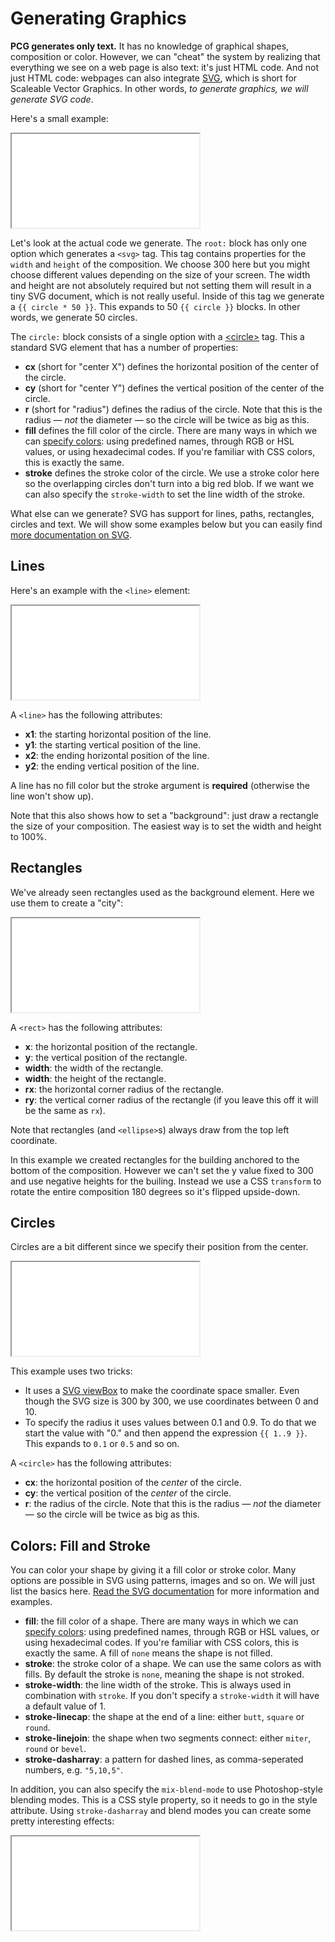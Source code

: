 # Generating Graphics

**PCG generates only text.** It has no knowledge of graphical shapes, composition or color. However, we can "cheat" the system by realizing that everything we see on a web page is also text: it's just HTML code. And not just HTML code: webpages can also integrate [SVG](https://en.wikipedia.org/wiki/Scalable_Vector_Graphics), which is short for Scaleable Vector Graphics. In other words, *to generate graphics, we will generate SVG code*.

Here's a small example:

<iframe src="/embed/-L0tY6Jn8y3IN3nq3onZ"></iframe>

Let's look at the actual code we generate. The `root:` block has only one option which generates a `<svg>` tag. This tag contains properties for the `width` and `height` of the composition. We choose 300 here but you might choose different values depending on the size of your screen. The width and height are not absolutely required but not setting them will result in a tiny SVG document, which is not really useful. Inside of this tag we generate a `{{ circle * 50 }}`. This expands to 50 `{{ circle }}` blocks. In other words, we generate 50 circles.

The `circle:` block consists of a single option with a [&lt;circle&gt;](https://developer.mozilla.org/en-US/docs/Web/SVG/Element/circle) tag. This a standard SVG element that has a number of properties:

- **cx** (short for "center X") defines the horizontal position of the center of the circle.
- **cy** (short for "center Y") defines the vertical position of the center of the circle.
- **r** (short for "radius") defines the radius of the circle. Note that this is the radius — *not* the diameter — so the circle will be twice as big as this.
- **fill** defines the fill color of the circle. There are many ways in which we can [specify colors](https://developer.mozilla.org/en-US/docs/Web/SVG/Tutorial/Fills_and_Strokes): using predefined names, through RGB or HSL values, or using hexadecimal codes. If you're familiar with CSS colors, this is exactly the same.
- **stroke** defines the stroke color of the circle. We use a stroke color here so the overlapping circles don't turn into a big red blob. If we want we can also specify the `stroke-width` to set the line width of the stroke.

What else can we generate? SVG has support for lines, paths, rectangles, circles and text. We will show some examples below but you can easily find [more documentation on SVG](https://developer.mozilla.org/en-US/docs/Web/SVG/Tutorial/Basic_Shapes).

## Lines

Here's an example with the `<line>` element:

<iframe src="/embed/-L0tYx0M59tsxmPkFBhs"></iframe>

A `<line>` has the following attributes:

- **x1**: the starting horizontal position of the line.
- **y1**: the starting vertical position of the line.
- **x2**: the ending horizontal position of the line.
- **y2**: the ending vertical position of the line.

A line has no fill color but the stroke argument is **required** (otherwise the line won't show up).

Note that this also shows how to set a "background": just draw a rectangle the size of your composition. The easiest way is to set the width and height to 100%.

## Rectangles

We've already seen rectangles used as the background element. Here we use them to create a "city":

<iframe src="/embed/-L0tc3J7ipeCyDsc1JTa"></iframe>

A `<rect>` has the following attributes:

- **x**: the horizontal position of the rectangle.
- **y**: the vertical position of the rectangle.
- **width**: the width of the rectangle.
- **width**: the height of the rectangle.
- **rx**: the horizontal corner radius of the rectangle.
- **ry**: the vertical corner radius of the rectangle (if you leave this off it will be the same as `rx`).

Note that rectangles (and `<ellipse>`s) always draw from the top left coordinate.

In this example we created rectangles for the building anchored to the bottom of the composition. However we can't set the y value fixed to 300 and use negative heights for the builing. Instead we use a CSS `transform` to rotate the entire composition 180 degrees so it's flipped upside-down.

## Circles

Circles are a bit different since we specify their position from the center.

<iframe src="/embed/-L0tlxjGBhmKHk6pTYRC"></iframe>

This example uses two tricks:

- It uses a [SVG viewBox](https://www.sarasoueidan.com/blog/svg-coordinate-systems/#viewbox-syntax) to make the coordinate space smaller. Even though the SVG size is 300 by 300, we use coordinates between 0 and 10.
- To specify the radius it uses values between 0.1 and 0.9. To do that we start the value with "0." and then append the expression `{{ 1..9 }}`. This expands to `0.1` or `0.5` and so on.

A `<circle>` has the following attributes:

- **cx**: the horizontal position of the *center* of the circle.
- **cy**: the vertical position of the *center* of the circle.
- **r**: the radius of the circle. Note that this is the radius — *not* the diameter — so the circle will be twice as big as this.


## Colors: Fill and Stroke

You can color your shape by giving it a fill color or stroke color. Many options are possible in SVG using patterns, images and so on. We will just list the basics here. [Read the SVG documentation](https://developer.mozilla.org/en-US/docs/Web/SVG/Tutorial/Fills_and_Strokes) for more information and examples.

- **fill**: the fill color of a shape. There are many ways in which we can [specify colors](https://developer.mozilla.org/en-US/docs/Web/SVG/Tutorial/Fills_and_Strokes): using predefined names, through RGB or HSL values, or using hexadecimal codes. If you're familiar with CSS colors, this is exactly the same. A fill of `none` means the shape is not filled.
- **stroke**: the stroke color of a shape. We can use the same colors as with fills. By default the stroke is `none`, meaning the shape is not stroked.
- **stroke-width**: the line width of the stroke. This is always used in combination with `stroke`. If you don't specify a `stroke-width` it will have a default value of 1.
- **stroke-linecap**: the shape at the end of a line: either `butt`, `square` or `round`.
- **stroke-linejoin**: the shape when two segments connect: either `miter`, `round` or `bevel`.
- **stroke-dasharray**: a pattern for dashed lines, as comma-seperated numbers, e.g. `"5,10,5"`.

In addition, you can also specify the `mix-blend-mode` to use Photoshop-style blending modes. This is a CSS style property, so it needs to go in the style attribute. Using `stroke-dasharray` and blend modes you can create some pretty interesting effects:

<iframe src="/embed/-L0tjSEkMcOWxluQdpzH"></iframe>



